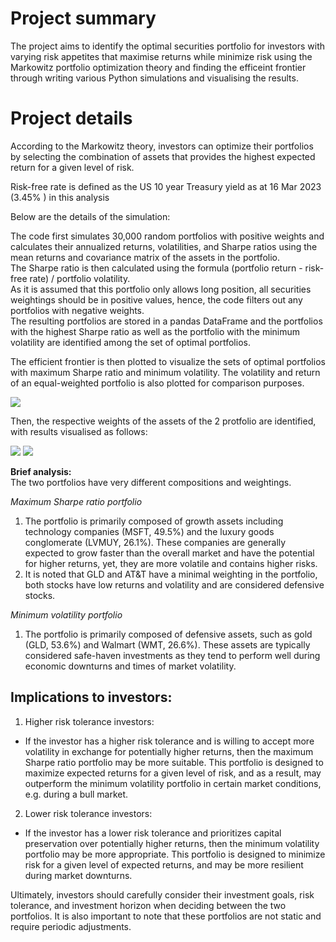 # Project summary  
The project aims to identify the optimal securities portfolio for investors with varying risk appetites that maximise returns while minimize risk using the Markowitz portfolio optimization theory and finding the efficeint frontier through writing various Python simulations and visualising the results.
 
# Project details  
According to the Markowitz theory, investors can optimize their portfolios by selecting the combination of assets that provides the highest expected return for a given level of risk. 

Risk-free rate is defined as the US 10 year Treasury yield as at 16 Mar 2023 (3.45%	) in this analysis

Below are the details of the simulation: 

The code first simulates 30,000 random portfolios with positive weights and calculates their annualized returns, volatilities, and Sharpe ratios using the mean returns and covariance matrix of the assets in the portfolio.  
The Sharpe ratio is then calculated using the formula (portfolio return - risk-free rate) / portfolio volatility.  
As it is assumed that this portfolio only allows long position, all securities weightings should be in positive values, hence, the code filters out any portfolios with negative weights.  
The resulting portfolios are stored in a pandas DataFrame and the portfolios with the highest Sharpe ratio as well as the portfolio with the minimum volatility are identified among the set of optimal portfolios.  

The efficient frontier is then plotted to visualize the sets of optimal portfolios with maximum Sharpe ratio and minimum volatility.  The volatility and return of an equal-weighted portfolio is also plotted for comparison purposes.

![](https://github.com/GISOGISO/Financial_data_analysis/blob/main/images/Efficient%20Frontier%20with%20Max%20Sharpe%20Ratio%2C%20min%20volatility%20and%20equal%20weights.png)  

Then,  the respective weights of the assets of the 2 protfolio are identified, with results visualised as follows:  

![](https://github.com/GISOGISO/Financial_data_analysis/blob/main/images/max%20return%20pie%20chart.png)
![](https://github.com/GISOGISO/Financial_data_analysis/blob/main/images/min%20vol%20pie%20chart.png)

**Brief analysis:**  
The two portfolios have very different compositions and weightings.  

*Maximum Sharpe ratio portfolio*
1. The portfolio is primarily composed of growth assets including technology companies (MSFT, 49.5%) and  the  luxury goods conglomerate (LVMUY, 26.1%). These companies are generally expected to grow faster than the overall market and have the potential for higher returns, yet, they are more volatile and contains higher risks. 
2. It is noted that GLD and AT&T have a minimal weighting in the portfolio, both stocks have low returns and volatility and are considered defensive stocks. 

*Minimum volatility portfolio*
1. The portfolio is primarily composed of defensive assets, such as gold (GLD, 53.6%) and Walmart (WMT, 26.6%). These assets are typically considered safe-haven investments as they tend to perform well during economic downturns and times of market volatility. 

## Implications to investors: 

1. Higher risk tolerance investors: 
- If the investor has a higher risk tolerance and is willing to accept more volatility in exchange for potentially higher returns, then the maximum Sharpe ratio portfolio may be more suitable. This portfolio is designed to maximize expected returns for a given level of risk, and as a result, may outperform the minimum volatility portfolio in certain market conditions, e.g. during a bull market.

2. Lower risk tolerance investors: 
- If the investor has a lower risk tolerance and prioritizes capital preservation over potentially higher returns, then the minimum volatility portfolio may be more appropriate. This portfolio is designed to minimize risk for a given level of expected returns, and may be more resilient during market downturns.  

Ultimately, investors should carefully consider their investment goals, risk tolerance, and investment horizon when deciding between the two portfolios. It is also important to note that these portfolios are not static and require periodic adjustments.



